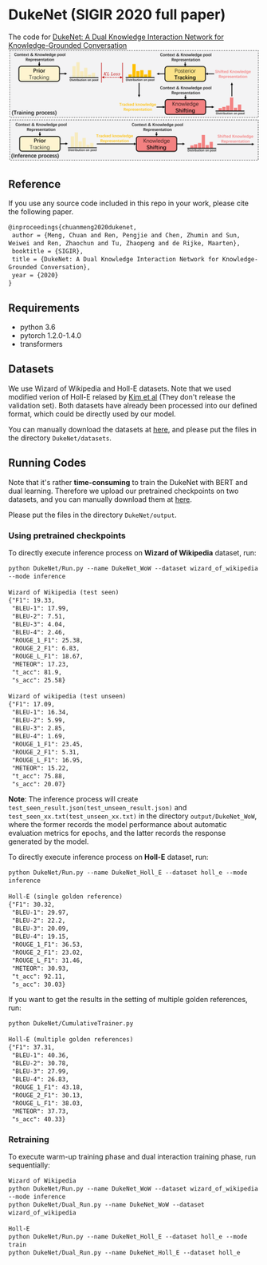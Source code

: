 # DukeNet (SIGIR 2020 full paper)
The code for [DukeNet: A Dual Knowledge Interaction Network for Knowledge-Grounded Conversation]()
![image](https://github.com/ChuanMeng/DukeNet/blob/master/figure.png)

## Reference
If you use any source code included in this repo in your work, please cite the following paper.
```
@inproceedings{chuanmeng2020dukenet,
 author = {Meng, Chuan and Ren, Pengjie and Chen, Zhumin and Sun, Weiwei and Ren, Zhaochun and Tu, Zhaopeng and de Rijke, Maarten},
 booktitle = {SIGIR},
 title = {DukeNet: A Dual Knowledge Interaction Network for Knowledge-Grounded Conversation},
 year = {2020}
}
```

## Requirements 
* python 3.6
* pytorch 1.2.0-1.4.0
* transformers

## Datasets
We use Wizard of Wikipedia and Holl-E datasets. Note that we used modified verion of Holl-E relased by [Kim et al](https://arxiv.org/abs/2002.07510?context=cs.CL) (They don't release the validation set).
Both datasets have already been processed into our defined format, which could be directly used by our model.

You can manually download the datasets at [here](), and please put the files in the directory `DukeNet/datasets`.

## Running Codes
Note that it's rather **time-consuming** to train the DukeNet with BERT and dual learning. Therefore we upload our pretrained checkpoints on two datasets, and you can manually download them at [here]().

Please put the files in the directory `DukeNet/output`.

### Using pretrained checkpoints
To directly execute inference process on **Wizard of Wikipedia** dataset, run:
```
python DukeNet/Run.py --name DukeNet_WoW --dataset wizard_of_wikipedia --mode inference

Wizard of Wikipedia (test seen)
{"F1": 19.33,
 "BLEU-1": 17.99,
 "BLEU-2": 7.51,
 "BLEU-3": 4.04,
 "BLEU-4": 2.46,
 "ROUGE_1_F1": 25.38,
 "ROUGE_2_F1": 6.83,
 "ROUGE_L_F1": 18.67,
 "METEOR": 17.23,
 "t_acc": 81.9,
 "s_acc": 25.58}

Wizard of wikipedia (test unseen)
{"F1": 17.09,
 "BLEU-1": 16.34,
 "BLEU-2": 5.99,
 "BLEU-3": 2.85,
 "BLEU-4": 1.69,
 "ROUGE_1_F1": 23.45,
 "ROUGE_2_F1": 5.31,
 "ROUGE_L_F1": 16.95,
 "METEOR": 15.22,
 "t_acc": 75.88,
 "s_acc": 20.07}
```
**Note**: The inference process will create `test_seen_result.json(test_unseen_result.json)` and `test_seen_xx.txt(test_unseen_xx.txt)` in the directory `output/DukeNet_WoW`, where the former records the model performance about automatic evaluation metrics for epochs, and the latter records the response generated by the model.

To directly execute inference process on **Holl-E** dataset, run:
```
python DukeNet/Run.py --name DukeNet_Holl_E --dataset holl_e --mode inference

Holl-E (single golden reference)
{"F1": 30.32,
 "BLEU-1": 29.97, 
 "BLEU-2": 22.2, 
 "BLEU-3": 20.09, 
 "BLEU-4": 19.15, 
 "ROUGE_1_F1": 36.53, 
 "ROUGE_2_F1": 23.02, 
 "ROUGE_L_F1": 31.46, 
 "METEOR": 30.93, 
 "t_acc": 92.11, 
 "s_acc": 30.03}
 ```
 
If you want to get the results in the setting of multiple golden references, run:
```
python DukeNet/CumulativeTrainer.py 

Holl-E (multiple golden references)
{"F1": 37.31,
 "BLEU-1": 40.36, 
 "BLEU-2": 30.78, 
 "BLEU-3": 27.99, 
 "BLEU-4": 26.83, 
 "ROUGE_1_F1": 43.18, 
 "ROUGE_2_F1": 30.13, 
 "ROUGE_L_F1": 38.03, 
 "METEOR": 37.73,  
 "s_acc": 40.33}
```

### Retraining
To execute warm-up training phase and dual interaction training phase, run sequentially:
```
Wizard of Wikipedia
python DukeNet/Run.py --name DukeNet_WoW --dataset wizard_of_wikipedia --mode inference 
python DukeNet/Dual_Run.py --name DukeNet_WoW --dataset wizard_of_wikipedia 

Holl-E
python DukeNet/Run.py --name DukeNet_Holl_E --dataset holl_e --mode train
python DukeNet/Dual_Run.py --name DukeNet_Holl_E --dataset holl_e 
```









